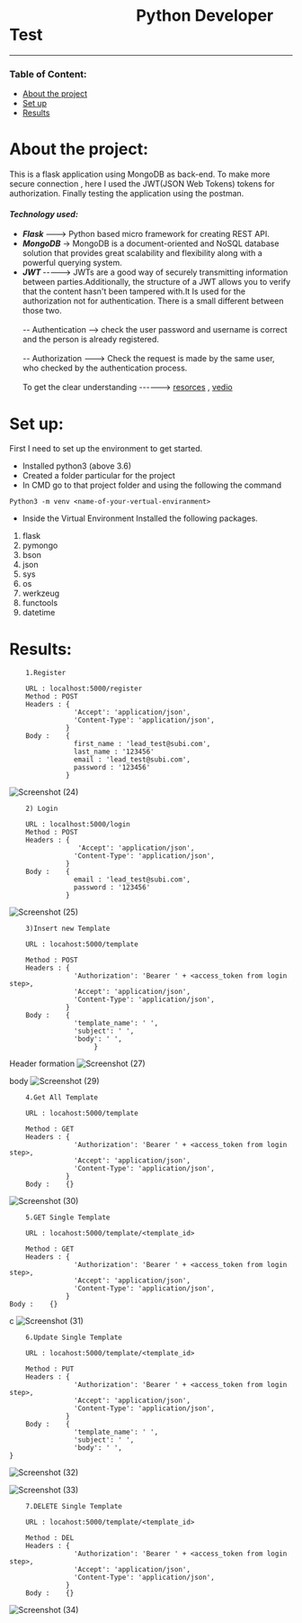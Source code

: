 # &nbsp;&nbsp;&nbsp;&nbsp;&nbsp;&nbsp;&nbsp;&nbsp;&nbsp;&nbsp;&nbsp;&nbsp;&nbsp;&nbsp;&nbsp;&nbsp;&nbsp;&nbsp;&nbsp;&nbsp;&nbsp;&nbsp;&nbsp;&nbsp;&nbsp;&nbsp;&nbsp;&nbsp;&nbsp;&nbsp;&nbsp;&nbsp;&nbsp; Python Developer Test

___
### Table of Content:
-	[About the project](#about-the-project) 
-	[Set up](#set-up)
-	[Results](#results)

# About the project:
This is a flask application using MongoDB as back-end. To make more secure connection , here I used the JWT(JSON Web Tokens) tokens for authorization. Finally testing the application using the postman.<br/>
#### <b><i>Technology used:</i></b>
- <b><i>Flask </i></b>---> Python based micro framework for creating REST API.
- <b><i>MongoDB</i></b> -> MongoDB is a document-oriented and NoSQL database solution that provides great scalability and flexibility along with a powerful querying system. 
- <b><i>JWT </i></b>-----> JWTs are a good way of securely transmitting information between parties.Additionally, the structure of a JWT allows you to verify that the content hasn't been tampered with.It Is used for the authorization not for authentication. There is a small different between those two.<br/><br/>
-- Authentication --> check the user password and username is correct and the person is already registered.<br/><br/>
-- Authorization --->  Check the request is made by the same user, who checked by the authentication process.<br/><br/>
To get the clear understanding ------> [resorces](https://en.wikipedia.org/wiki/JSON_Web_Token) , [vedio]()<br/>

# Set up:
First I need to set up the environment to get started.
- Installed python3 (above 3.6)
- Created a folder particular for the project 
- In CMD go to that project folder and using the following the command <br/>

```Python3 -m venv <name-of-your-vertual-enviranment>```
- Inside the Virtual Environment Installed the following packages.
1) flask
2)	pymongo
3)	bson
4)	json
5) sys
6) os
7) werkzeug
8) functools
9) datetime

# Results:
```
    1.Register
    
    URL : localhost:5000/register
    Method : POST
    Headers : {
                'Accept': 'application/json',
                'Content-Type': 'application/json',          
              }
    Body :    {
                first_name : 'lead_test@subi.com',
                last_name : '123456'
                email : 'lead_test@subi.com',
                password : '123456'
              }
``` 
             
              
              
![Screenshot (24)](https://user-images.githubusercontent.com/51699297/116748995-e6547400-aa1d-11eb-80eb-4d1e65479861.png)



``` 
    2) Login

    URL : localhost:5000/login
    Method : POST
    Headers : {
                 'Accept': 'application/json',
                'Content-Type': 'application/json',          
              }
    Body :    {
                email : 'lead_test@subi.com',
                password : '123456'
              } 
```
![Screenshot (25)](https://user-images.githubusercontent.com/51699297/116749020-f3716300-aa1d-11eb-838e-afd9ee9728f9.png)


```
    3)Insert new Template

    URL : locahost:5000/template

    Method : POST
    Headers : {
                'Authorization': 'Bearer ' + <access_token from login step>,
                'Accept': 'application/json',
                'Content-Type': 'application/json',          
              }
    Body :    {
                'template_name': ' ',
                'subject': ' ',
                'body': ' ',
                     } 
```
Header formation
![Screenshot (27)](https://user-images.githubusercontent.com/51699297/116749120-1865d600-aa1e-11eb-8965-c6f0a0f9fabe.png)


body
![Screenshot (29)](https://user-images.githubusercontent.com/51699297/116749167-27e51f00-aa1e-11eb-8bd1-32c6919b7567.png)



```
    4.Get All Template

    URL : locahost:5000/template
    
    Method : GET
    Headers : {
                'Authorization': 'Bearer ' + <access_token from login step>,
                'Accept': 'application/json',
                'Content-Type': 'application/json',          
              }
    Body :    {}  
```

 
![Screenshot (30)](https://user-images.githubusercontent.com/51699297/116749254-4c40fb80-aa1e-11eb-91a1-ba39eb455067.png)

```
    5.GET Single Template

    URL : locahost:5000/template/<template_id>

    Method : GET
    Headers : {
                'Authorization': 'Bearer ' + <access_token from login step>,
                'Accept': 'application/json',
                'Content-Type': 'application/json',          
              }
Body :    {} 
```


c
![Screenshot (31)](https://user-images.githubusercontent.com/51699297/116749302-5cf17180-aa1e-11eb-92ef-a8eeeb56510a.png)



``` 
    6.Update Single Template

    URL : locahost:5000/template/<template_id>
    
    Method : PUT
    Headers : {
                'Authorization': 'Bearer ' + <access_token from login step>,
                'Accept': 'application/json',
                'Content-Type': 'application/json',          
              }
    Body :    {
                'template_name': ' ',
                'subject': ' ',
                'body': ' ',
}   
```


![Screenshot (32)](https://user-images.githubusercontent.com/51699297/116749342-6da1e780-aa1e-11eb-9858-ff26d5fa72f8.png)


![Screenshot (33)](https://user-images.githubusercontent.com/51699297/116749394-7db9c700-aa1e-11eb-8606-348f478d2403.png)


``` 
    7.DELETE Single Template

    URL : locahost:5000/template/<template_id>

    Method : DEL
    Headers : {
                'Authorization': 'Bearer ' + <access_token from login step>,
                'Accept': 'application/json',
                'Content-Type': 'application/json',          
              }
    Body :    {}  
```

![Screenshot (34)](https://user-images.githubusercontent.com/51699297/116749411-86aa9880-aa1e-11eb-9e64-a4e80cc08683.png)


